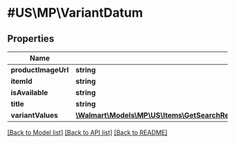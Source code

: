 # #US\MP\VariantDatum

## Properties

Name | Type | Description | Notes
------------ | ------------- | ------------- | -------------
**productImageUrl** | **string** |  | [optional]
**itemId** | **string** |  | [optional]
**isAvailable** | **string** |  | [optional]
**title** | **string** |  | [optional]
**variantValues** | [**\Walmart\Models\MP\US\Items\GetSearchResult200ResponseItemsInnerPropertiesVariantsVariantDataInnerVariantValuesInner[]**](GetSearchResult200ResponseItemsInnerPropertiesVariantsVariantDataInnerVariantValuesInner.md) |  | [optional]


[[Back to Model list]](../) [[Back to API list]](../../Api/US/MP) [[Back to README]](../../README.md)

